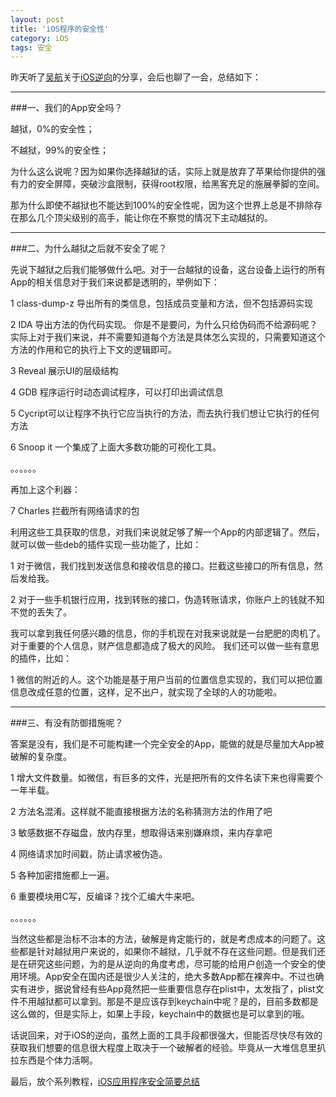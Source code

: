 ```yaml
---
layout: post
title: 'iOS程序的安全性'
category: iOS
tags: 安全
---
```



昨天听了[吴航](http://weibo.com/hangcom?topnav=1&wvr=5&topsug=1)关于[iOS逆向](http://weibo.com/iosre?topnav=1&wvr=5&topsug=1)的分享，会后也聊了一会，总结如下：

----

###一、我们的App安全吗？

越狱，0%的安全性；

不越狱，99%的安全性；

为什么这么说呢？因为如果你选择越狱的话，实际上就是放弃了苹果给你提供的强有力的安全屏障，突破沙盒限制，获得root权限，给黑客充足的施展拳脚的空间。

那为什么即使不越狱也不能达到100%的安全性呢，因为这个世界上总是不排除存在那么几个顶尖级别的高手，能让你在不察觉的情况下主动越狱的。

----

###二、为什么越狱之后就不安全了呢？

先说下越狱之后我们能够做什么吧。对于一台越狱的设备，这台设备上运行的所有App的相关信息对于我们来说都是透明的，举例如下：

1 class-dump-z 导出所有的类信息，包括成员变量和方法，但不包括源码实现

2 IDA 导出方法的伪代码实现。 你是不是要问，为什么只给伪码而不给源码呢？实际上对于我们来说，并不需要知道每个方法是具体怎么实现的，只需要知道这个方法的作用和它的执行上下文的逻辑即可。

3 Reveal 展示UI的层级结构

4 GDB 程序运行时动态调试程序，可以打印出调试信息

5 Cycript可以让程序不执行它应当执行的方法，而去执行我们想让它执行的任何方法

6 Snoop it 一个集成了上面大多数功能的可视化工具。

。。。。。。

再加上这个利器：

7 Charles 拦截所有网络请求的包

利用这些工具获取的信息，对我们来说就足够了解一个App的内部逻辑了。然后，就可以做一些deb的插件实现一些功能了，比如：

1 对于微信，我们找到发送信息和接收信息的接口。拦截这些接口的所有信息，然后发给我。

2 对于一些手机银行应用，找到转账的接口，伪造转账请求，你账户上的钱就不知不觉的丢失了。

我可以拿到我任何感兴趣的信息，你的手机现在对我来说就是一台肥肥的肉机了。对于重要的个人信息，财产信息都造成了极大的风险。
我们还可以做一些有意思的插件，比如：

1 微信的附近的人。这个功能是基于用户当前的位置信息实现的，我们可以把位置信息改成任意的位置，这样，足不出户，就实现了全球的人的功能啦。

----
###三、有没有防御措施呢？

答案是没有，我们是不可能构建一个完全安全的App，能做的就是尽量加大App被破解的复杂度。

1 增大文件数量。如微信，有巨多的文件，光是把所有的文件名读下来也得需要个一年半载。

2 方法名混淆。这样就不能直接根据方法的名称猜测方法的作用了吧

3 敏感数据不存磁盘，放内存里，想取得话来别嫌麻烦，来内存拿吧

4 网络请求加时间戳，防止请求被伪造。

5 各种加密措施都上一遍。

6 重要模块用C写，反编译？找个汇编大牛来吧。

。。。。。。

当然这些都是治标不治本的方法，破解是肯定能行的，就是考虑成本的问题了。这些都是针对越狱用户来说的，如果你不越狱，几乎就不存在这些问题。但是我们还是在研究这些问题，为的是从逆向的角度考虑，尽可能的给用户创造一个安全的使用环境。App安全在国内还是很少人关注的，绝大多数App都在裸奔中。不过也确实有进步，据说曾经有些App竟然把一些重要信息存在plist中，太发指了，plist文件不用越狱都可以拿到。那是不是应该存到keychain中呢？是的，目前多数都是这么做的，但是实际上，如果上手段，keychain中的数据也是可以拿到的哦。

话说回来，对于iOS的逆向，虽然上面的工具手段都很强大，但能否尽快尽有效的获取我们想要的信息很大程度上取决于一个破解者的经验。毕竟从一大堆信息里扒拉东西是个体力活啊。

最后，放个系列教程，[iOS应用程序安全简要总结](http://wufawei.com/2013/11/ios-application-security-summary/)

